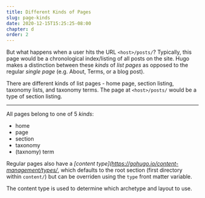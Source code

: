 ```yaml
---
title: Different Kinds of Pages
slug: page-kinds
date: 2020-12-15T15:25:25-08:00
chapter: d
order: 2
---
```


But what happens when a user hits the URL `<host>/posts/`? Typically, this page would be a chronological  index/listing of all posts on the site. Hugo makes a distinction between these _kinds_ of _list pages_ as opposed to the regular _single page_ (e.g. About, Terms, or a blog post).

There are different kinds of list pages - home page, section listing, taxonomy lists, and taxonomy terms. The page at `<host>/posts/` would be a type of section listing.

---


All pages belong to one of 5 _kinds_:

- home
- page
- section
- taxonomy
- (taxnomy) term

Regular pages also have a _[content type](https://gohugo.io/content-management/types/_, which defaults to the root section (first directory within `content/`) but can be overriden using the `type` front matter variable.

The content type is used to determine which archetype and layout to use.
